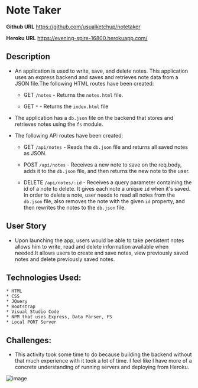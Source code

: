# Note Taker

**Github URL**
https://github.com/usualketchup/notetaker

**Heroku URL** 
https://evening-spire-16800.herokuapp.com/ 


## Description

* An application is used to write, save, and delete notes. This application uses an express backend and saves and retrieves note data from a JSON file.The following HTML routes have been created:

  * GET `/notes` -  Returns the `notes.html` file.

  * GET `*` - Returns the `index.html` file

* The application has a `db.json` file on the backend that stores and retrieves notes using the `fs` module.

* The following API routes have been created:

  * GET `/api/notes` - Reads the `db.json` file and returns all saved notes as JSON.

  * POST `/api/notes` - Receives a new note to save on the req.body, adds it to the `db.json` file, and then returns the new note to the user.

  * DELETE `/api/notes/:id` - Receives a query parameter containing the id of a note to delete. It gives each note a unique `id` when it's saved. In order to delete a note, user needs to read all notes from the `db.json` file, also removes the note with the given `id` property, and then rewrites the notes to the `db.json` file.


## User Story

* Upon launching the app, users would be able to take persistent notes allows him to write, read and delete information available when needed.It allows users to create and save notes, view previously saved notes and delete previously saved notes.

## Technologies Used:

    * HTML
    * CSS 
    * JQuery
    * Bootstrap
    * Visual Studio Code
    * NPM that uses Express, Data Parser, FS
    * Local PORT Server

## Challenges:

* This activity took some time to do because building the backend without that much experience with it took a lot of time. I feel like I have more of a concrete understanding of running servers and deploying from Heroku.

![image](public/assets/images/notetaker.gif)

